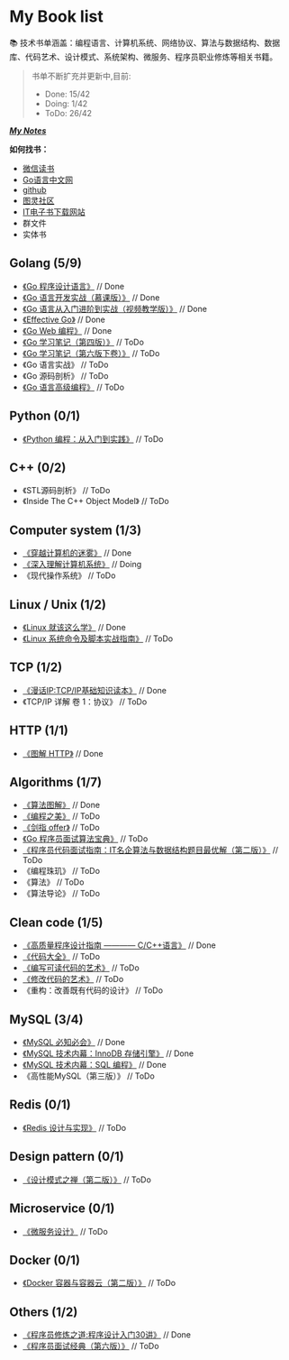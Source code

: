 # My Book list

📚 技术书单涵盖：编程语言、计算机系统、网络协议、算法与数据结构、数据库、代码艺术、设计模式、系统架构、微服务、程序员职业修炼等相关书籍。

>书单不断扩充并更新中,目前:  
>- Done: 15/42  
>- Doing: 1/42  
>- ToDo: 26/42  

[***My Notes***](http://note.youdao.com/noteshare?id=3492f772f5e01ca5abab4f176964cf0e)

**如何找书：**
- [微信读书](https://weread.qq.com/)
- [Go语言中文网](https://books.studygolang.com/gopl-zh/)
- [github](https://github.com/)
- [图灵社区](https://www.ituring.com.cn/)
- [IT电子书下载网站](https://www.iteye.com/blog/rensanning-1874125)
- 群文件
- 实体书


## Golang (5/9)

- [《Go 程序设计语言》](https://books.studygolang.com/gopl-zh/) // Done
- [《Go 语言开发实战（慕课版）》](https://weread.qq.com/) // Done
- [《Go 语言从入门进阶到实战（视频教学版）》](https://weread.qq.com/) // Done
- [《Effective Go》](https://learnku.com/docs/effective-go/2020) // Done
- [《Go Web 编程》](https://weread.qq.com/) // Done
- [《Go 学习笔记（第四版）》](https://github.com/qyuhen/book/blob/master/Go%20%E5%AD%A6%E4%B9%A0%E7%AC%94%E8%AE%B0%20%E7%AC%AC%E5%9B%9B%E7%89%88.pdf) // ToDo
- [《Go 学习笔记（第六版下卷）》](https://github.com/qyuhen/book/blob/master/Go%20%E5%AD%A6%E4%B9%A0%E7%AC%94%E8%AE%B0%20%E7%AC%AC%E5%85%AD%E7%89%88%20%E4%B8%8B%E5%8D%B7%20-%20%E9%A2%84%E8%A7%88.pdf) // ToDo
- 《Go 语言实战》 // ToDo
- 《Go 源码剖析》 // ToDo
- [《Go 语言高级编程》](https://weread.qq.com/) // ToDo

## Python (0/1)

- [《Python 编程：从入门到实践》](https://weread.qq.com/) // ToDo

## C++ (0/2)

- 《STL源码剖析》 // ToDo
- 《Inside The C++ Object Model》 // ToDo

## Computer system (1/3)

- [《穿越计算机的迷雾》](https://weread.qq.com/) // Done
- [《深入理解计算机系统》](http://csapp.cs.cmu.edu/3e/labs.html) // Doing
- 《现代操作系统》 // ToDo

## Linux / Unix (1/2)

- [《Linux 就该这么学》](https://weread.qq.com/) // Done
- [《Linux 系统命令及脚本实战指南》](https://weread.qq.com/) // ToDo

## TCP (1/2)

- [《漫话IP:TCP/IP基础知识读本》](https://weread.qq.com/) // Done
- 《TCP/IP 详解 卷 1：协议》 // ToDo

## HTTP (1/1)

- [《图解 HTTP》](https://weread.qq.com/) // Done

## Algorithms (1/7)

- [《算法图解》](https://weread.qq.com/) // Done
- [《编程之美》](https://weread.qq.com/) // ToDo
- [《剑指 offer》](https://weread.qq.com/) // ToDo
- [《Go 程序员面试算法宝典》](https://weread.qq.com/) // ToDo
- [《程序员代码面试指南：IT名企算法与数据结构题目最优解（第二版）》](https://weread.qq.com/) // ToDo
- 《编程珠玑》 // ToDo
- 《算法》 // ToDo
- 《算法导论》 // ToDo

## Clean code (1/5)

- [《高质量程序设计指南 ———— C/C++语言》](./clean-code/代码整洁之道.pdf) // Done
- [《代码大全》](./clean-code/代码大全.pdf) // ToDo
- [《编写可读代码的艺术》](./clean-code/编写可读代码的艺术.pdf) // ToDo
- [《修改代码的艺术》](./clean-code/修改代码的艺术.pdf) // ToDo
- 《重构：改善既有代码的设计》 // ToDo

## MySQL (3/4)

- [《MySQL 必知必会》](https://weread.qq.com/) // Done
- [《MySQL 技术内幕：InnoDB 存储引擎》](https://weread.qq.com/) // Done
- [《MySQL 技术内幕：SQL 编程》](https://weread.qq.com/) // Done
- 《高性能MySQL（第三版）》 // ToDo

## Redis (0/1)

- [《Redis 设计与实现》](https://weread.qq.com/) // ToDo

## Design pattern (0/1)

- [《设计模式之禅（第二版）》](https://weread.qq.com/) // ToDo


## Microservice (0/1)

- [《微服务设计》](https://weread.qq.com/) // ToDo

## Docker (0/1)

- [《Docker 容器与容器云（第二版）》](https://weread.qq.com/) // ToDo

## Others (1/2)

- [《程序员修炼之道:程序设计入门30讲》](https://weread.qq.com/) // Done
- [《程序员面试经典（第六版）》](https://weread.qq.com/) // ToDo
